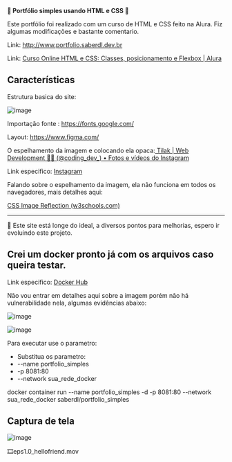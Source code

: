 **🔆 Portfólio simples usando HTML e CSS 🙂**

Este portfólio foi realizado com um curso de HTML e CSS feito na Alura. 
Fiz algumas modificações e bastante comentario.

Link: http://www.portfolio.saberdl.dev.br

Link: [Curso Online HTML e CSS: Classes, posicionamento e Flexbox | Alura](https://cursos.alura.com.br/course/html-css-classes-posicionamento-flexbox)

## Características

Estrutura basica do site:

![image](https://github.com/diego-luz/portfolio_simples/assets/161847415/d7abb968-ad67-4e72-b8a2-949592f2572c)


Importação fonte : https://fonts.google.com/

Layout: https://www.figma.com/

O espelhamento da imagem e colocando ela opaca:[ Tilak | Web Development 🧑‍💻 (@coding_dev_) • Fotos e vídeos do Instagram](https://www.instagram.com/coding_dev_/)

Link especifico:
[Instagram](https://www.instagram.com/reel/C1eU3kVASHA/?igsh=MXZxN3k2eTNoZzltNA%3D%3D)

Falando sobre o espelhamento da imagem, ela não funciona em todos os navegadores, mais detalhes aqui:

[CSS Image Reflection (w3schools.com)](https://www.w3schools.com/css/css3_image_reflection.asp)

---
🤯 Este site está longe do ideal, a diversos pontos para melhorias, espero ir evoluindo este projeto.

## Crei um docker pronto já com os arquivos caso queira testar.

Link especifico:
[Docker Hub](https://hub.docker.com/r/saberdl/portfolio_simples)

Não vou entrar em detalhes aqui sobre a imagem porém não há vulnerabilidade nela, algumas evidências abaixo:

![image](https://github.com/diego-luz/portfolio_simples/assets/161847415/a99e550f-2f50-44dc-9028-68d0d4f5bd6e)

![image](https://github.com/diego-luz/portfolio_simples/assets/161847415/5e45507e-5f7f-4b90-baaf-67b7b575d88f)

Para executar use o parametro:
* Substitua os parametro:
* --name portfolio_simples
* -p 8081:80
* --network sua_rede_docker

docker container run --name portfolio_simples -d -p 8081:80 --network sua_rede_docker saberdl/portfolio_simples

## Captura de tela
![image](https://github.com/diego-luz/portfolio_simples/assets/161847415/c6e33934-e89b-4a9b-8abf-e66a9e59c783)


🎞️eps1.0_hellofriend.mov
